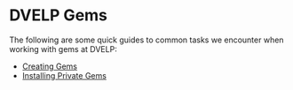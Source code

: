 # DVELP Gems

The following are some quick guides to common tasks we encounter when working
with gems at DVELP:

* [Creating Gems](Creating%20Ruby%20Gems%20bespoke%20for%20DVELP.md)
* [Installing Private Gems](installing-private-gems.md)
